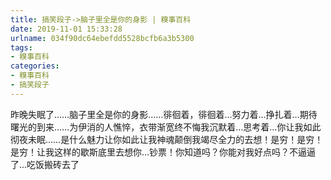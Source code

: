 ```yaml
---
title: 搞笑段子->脑子里全是你的身影 | 糗事百科
date: 2019-11-01 15:33:28
urlname: 034f90dc64ebefdd5528bcfb6a3b5300
tags: 
- 糗事百科
categories:
- 糗事百科
- 搞笑段子
---
```

昨晚失眠了……脑子里全是你的身影……徘徊着，徘徊着…努力着…挣扎着…期待曙光的到来……为伊消的人憔悴，衣带渐宽终不悔我沉默着…思考着…你让我如此彻夜未眠……是什么魅力让你如此让我神魂颠倒我竭尽全力的去想！是穷！是穷！是穷！让我这样的歇斯底里去想你…钞票！你知道吗？你能对我好点吗？不逼逼了…吃饭搬砖去了


